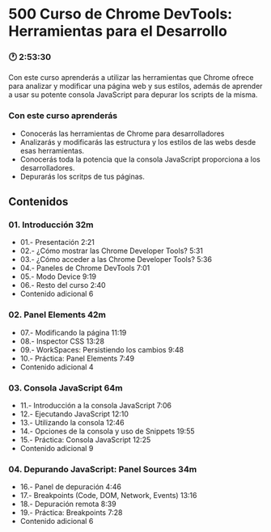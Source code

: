 # 500 Curso de Chrome DevTools: Herramientas para el Desarrollo  

### :clock1: 2:53:30

Con este curso aprenderás a utilizar las herramientas que Chrome ofrece para analizar y modificar una página web y sus estilos, además de aprender a usar su potente consola JavaScript para depurar los scripts de la misma.

### Con este curso aprenderás

* Conocerás las herramientas de Chrome para desarrolladores
* Analizarás y modificarás las estructura y los estilos de las webs desde esas herramientas.
* Conocerás toda la potencia que la consola JavaScript proporciona a los desarrolladores.
* Depurarás los scritps de tus páginas.

## Contenidos

### 01. Introducción 32m

* 01.- Presentación 2:21 
* 02.- ¿Cómo mostrar las Chrome Developer Tools? 5:31 
* 03.- ¿Cómo acceder a las Chrome Developer Tools? 5:36 
* 04.- Paneles de Chrome DevTools 7:01 
* 05.- Modo Device 9:19 
* 06.- Resto del curso 2:40
* Contenido adicional 6

### 02. Panel Elements 42m

* 07.- Modificando la página 11:19 
* 08.- Inspector CSS 13:28 
* 09.- WorkSpaces: Persistiendo los cambios 9:48 
* 10.- Práctica: Panel Elements 7:49 
* Contenido adicional 4

### 03. Consola JavaScript 64m

* 11.- Introducción a la consola JavaScript 7:06 
* 12.- Ejecutando JavaScript 12:10 
* 13.- Utilizando la consola 12:46 
* 14.- Opciones de la consola y uso de Snippets 19:55 
* 15.- Práctica: Consola JavaScript 12:25 
* Contenido adicional 9

### 04. Depurando JavaScript: Panel Sources 34m

* 16.- Panel de depuración 4:46 
* 17.- Breakpoints (Code, DOM, Network, Events) 13:16 
* 18.- Depuración remota 8:39 
* 19.- Práctica: Breakpoints 7:28 
* Contenido adicional 6


